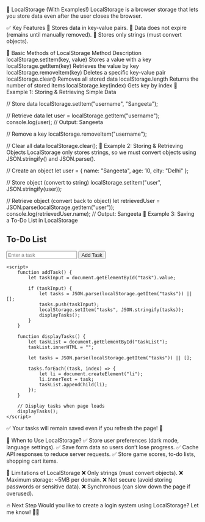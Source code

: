 🚀  LocalStorage (With Examples!)
LocalStorage is a browser storage that lets you store data even after the user closes the browser.

✅ Key Features
🔹 Stores data in key-value pairs.
🔹 Data does not expire (remains until manually removed).
🔹 Stores only strings (must convert objects).

📌 Basic Methods of LocalStorage
Method	Description
localStorage.setItem(key, value)	Stores a value with a key
localStorage.getItem(key)	Retrieves the value by key
localStorage.removeItem(key)	Deletes a specific key-value pair
localStorage.clear()	Removes all stored data
localStorage.length	Returns the number of stored items
localStorage.key(index)	Gets key by index
🔹 Example 1: Storing & Retrieving Simple Data



// Store data
localStorage.setItem("username", "Sangeeta");

// Retrieve data
let user = localStorage.getItem("username");
console.log(user); // Output: Sangeeta

// Remove a key
localStorage.removeItem("username");

// Clear all data
localStorage.clear();
🔹 Example 2: Storing & Retrieving Objects
LocalStorage only stores strings, so we must convert objects using JSON.stringify() and JSON.parse().




// Create an object
let user = {
    name: "Sangeeta",
    age: 10,
    city: "Delhi"
};

// Store object (convert to string)
localStorage.setItem("user", JSON.stringify(user));

// Retrieve object (convert back to object)
let retrievedUser = JSON.parse(localStorage.getItem("user"));
console.log(retrievedUser.name); // Output: Sangeeta
🔹 Example 3: Saving a To-Do List in LocalStorage



<!DOCTYPE html>
<html lang="en">
<head>
    <title>To-Do List with LocalStorage</title>
</head>
<body>
    <h2>To-Do List</h2>
    <input type="text" id="task" placeholder="Enter a task">
    <button onclick="addTask()">Add Task</button>
    <ul id="taskList"></ul>

    <script>
        function addTask() {
            let taskInput = document.getElementById("task").value;

            if (taskInput) {
                let tasks = JSON.parse(localStorage.getItem("tasks")) || [];
                tasks.push(taskInput);
                localStorage.setItem("tasks", JSON.stringify(tasks));
                displayTasks();
            }
        }

        function displayTasks() {
            let taskList = document.getElementById("taskList");
            taskList.innerHTML = "";

            let tasks = JSON.parse(localStorage.getItem("tasks")) || [];

            tasks.forEach((task, index) => {
                let li = document.createElement("li");
                li.innerText = task;
                taskList.appendChild(li);
            });
        }

        // Display tasks when page loads
        displayTasks();
    </script>
</body>
</html>
 
✅ Your tasks will remain saved even if you refresh the page! 🎉

📌 When to Use LocalStorage?
✅ Store user preferences (dark mode, language settings).
✅ Save form data so users don’t lose progress.
✅ Cache API responses to reduce server requests.
✅ Store game scores, to-do lists, shopping cart items.

📌 Limitations of LocalStorage
❌ Only strings (must convert objects).
❌ Maximum storage: ~5MB per domain.
❌ Not secure (avoid storing passwords or sensitive data).
❌ Synchronous (can slow down the page if overused).

🔥 Next Step
Would you like to create a login system using LocalStorage? Let me know! 🚀😃








